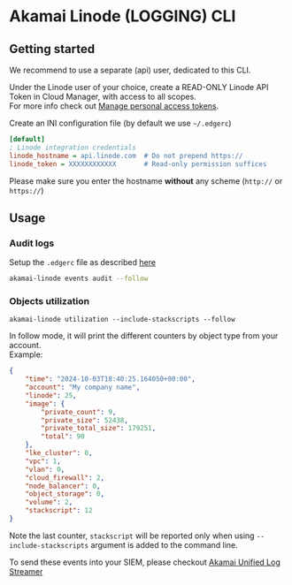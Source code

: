 # Akamai Linode (LOGGING) CLI

## Getting started

We recommend to use a separate (api) user, dedicated to this CLI.

Under the Linode user of your choice, create a READ-ONLY Linode API Token in Cloud Manager, with access to all scopes.  
For more info check out [Manage personal access tokens](https://techdocs.akamai.com/cloud-computing/docs/manage-personal-access-tokens).

Create an INI configuration file (by default we use `~/.edgerc`)

```INI
[default]
; Linode integration credentials
linode_hostname = api.linode.com  # Do not prepend https://
linode_token = XXXXXXXXXXXX       # Read-only permission suffices
```

Please make sure you enter the hostname **without** any scheme (`http://` or `https://`)

## Usage

### Audit logs

Setup the `.edgerc` file as described [here](#authentication)
```bash
akamai-linode events audit --follow
```

### Objects utilization
```
akamai-linode utilization --include-stackscripts --follow
```

In follow mode, it will print the different counters by object type from your account.  
Example:
```json
{
    "time": "2024-10-03T18:40:25.164050+00:00", 
    "account": "My company name", 
    "linode": 25, 
    "image": {
        "private_count": 9,
        "private_size": 52438,
        "private_total_size": 179251,
        "total": 90
    },
    "lke_cluster": 0, 
    "vpc": 1, 
    "vlan": 0, 
    "cloud_firewall": 2, 
    "node_balancer": 0, 
    "object_storage": 0, 
    "volume": 2,
    "stackscript": 12
}
```

Note the last counter, `stackscript` will be reported only when using `--include-stackscripts` argument is added to the command line.

To send these events into your SIEM, please checkout [Akamai Unified Log Streamer](https://github.com/akamai/uls)
